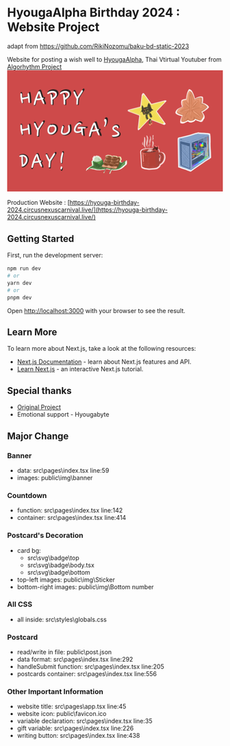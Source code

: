 # HyougaAlpha Birthday 2024 : Website Project
adapt from https://github.com/RikiNozomu/baku-bd-static-2023
<!-- ![](public/img/stat.png) -->

Website for posting a wish well to [HyougaAlpha](https://www.youtube.com/@HyougaAlpha_ARP "HyougaAlpha"), Thai Vtirtual Youtuber from [Algorhythm Project](https://algorhythm.realic.net/ "Algorhythm Project")
![](public/img/hbd-banner.png)

Production Website : [https://hyouga-birthday-2024.circusnexuscarnival.live/](https://hyouga-birthday-2024.circusnexuscarnival.live/)

## Getting Started

First, run the development server:

```bash
npm run dev
# or
yarn dev
# or
pnpm dev
```

Open [http://localhost:3000](http://localhost:3000) with your browser to see the result.

## Learn More

To learn more about Next.js, take a look at the following resources:

- [Next.js Documentation](https://nextjs.org/docs) - learn about Next.js features and API.
- [Learn Next.js](https://nextjs.org/learn) - an interactive Next.js tutorial.

## Special thanks

- [Original Project](https://github.com/RikiNozomu/baku-bd-static-2023)
- Emotional support - Hyougabyte



## Major Change
### Banner
 - data: src\pages\index.tsx line:59
 - images: public\img\banner

### Countdown
 - function: src\pages\index.tsx line:142
 - container: src\pages\index.tsx line:414

### Postcard's Decoration
 - card bg: 
    - src\svg\badge\top
    - src\svg\badge\body.tsx
    - src\svg\badge\bottom
 - top-left images: public\img\Sticker
 - bottom-right images: public\img\Bottom number

### All CSS
 - all inside: src\styles\globals.css

### Postcard
 - read/write in file: public\post.json
 - data format: src\pages\index.tsx line:292
 - handleSubmit function: src\pages\index.tsx line:205
 - postcards container: src\pages\index.tsx line:556

### Other Important Information
 - website title: src\pages\app.tsx line:45
 - website icon: public\favicon.ico
 - variable declaration: src\pages\index.tsx line:35 
 - gift variable: src\pages\index.tsx line:226
 - writing button: src\pages\index.tsx line:438
